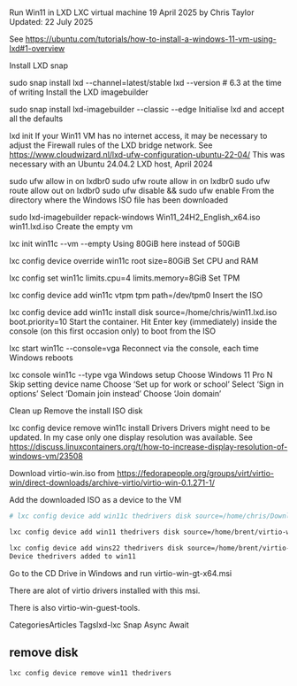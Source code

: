 # **[](https://christaylordeveloper.co.uk/articles/run-win11-in-lxd-lxc-virtual-machine/)**

Run Win11 in LXD LXC virtual machine
19 April 2025 by Chris Taylor
Updated: 22 July 2025

See <https://ubuntu.com/tutorials/how-to-install-a-windows-11-vm-using-lxd#1-overview>

Install LXD snap

sudo snap install lxd --channel=latest/stable
lxd --version # 6.3 at the time of writing
Install the LXD imagebuilder

sudo snap install lxd-imagebuilder --classic --edge
Initialise lxd and accept all the defaults

lxd init
If your Win11 VM has no internet access, it may be necessary to adjust the Firewall rules of the LXD bridge network.
See <https://www.cloudwizard.nl/lxd-ufw-configuration-ubuntu-22-04/>
This was necessary with an Ubuntu 24.04.2 LXD host, April 2024

sudo ufw allow in on lxdbr0
sudo ufw route allow in on lxdbr0
sudo ufw route allow out on lxdbr0
sudo ufw disable && sudo ufw enable
From the directory where the Windows ISO file has been downloaded

sudo lxd-imagebuilder repack-windows Win11_24H2_English_x64.iso win11.lxd.iso
Create the empty vm

lxc init win11c --vm --empty
Using 80GiB here instead of 50GiB

lxc config device override win11c root size=80GiB
Set CPU and RAM

lxc config set win11c limits.cpu=4 limits.memory=8GiB
Set TPM

lxc config device add win11c vtpm tpm path=/dev/tpm0
Insert the ISO

lxc config device add win11c install disk source=/home/chris/win11.lxd.iso boot.priority=10
Start the container. Hit Enter key (immediately) inside the console (on this first occasion only) to boot from the ISO

lxc start win11c --console=vga
Reconnect via the console, each time Windows reboots

lxc console win11c --type vga
Windows setup
Choose Windows 11 Pro N
Skip setting device name
Choose ‘Set up for work or school’
Select ‘Sign in options’
Select ‘Domain join instead’
Choose ‘Join domain’

Clean up
Remove the install ISO disk

lxc config device remove win11c install
Drivers
Drivers might need to be updated. In my case only one display resolution was available. See <https://discuss.linuxcontainers.org/t/how-to-increase-display-resolution-of-windows-vm/23508>

Download virtio-win.iso from <https://fedorapeople.org/groups/virt/virtio-win/direct-downloads/archive-virtio/virtio-win-0.1.271-1/>

Add the downloaded ISO as a device to the VM

```bash
# lxc config device add win11c thedrivers disk source=/home/chris/Downloads/virtio-win-0.1.271.iso

lxc config device add win11 thedrivers disk source=/home/brent/virtio-win-0.1.271.iso

lxc config device add wins22 thedrivers disk source=/home/brent/virtio-win-0.1.271.iso
Device thedrivers added to win11

```

Go to the CD Drive in Windows and run virtio-win-gt-x64.msi

There are alot of virtio drivers installed with this msi.

There is also virtio-win-guest-tools.

CategoriesArticles
Tagslxd-lxc
Snap
Async Await

## remove disk

`lxc config device remove win11 thedrivers`
